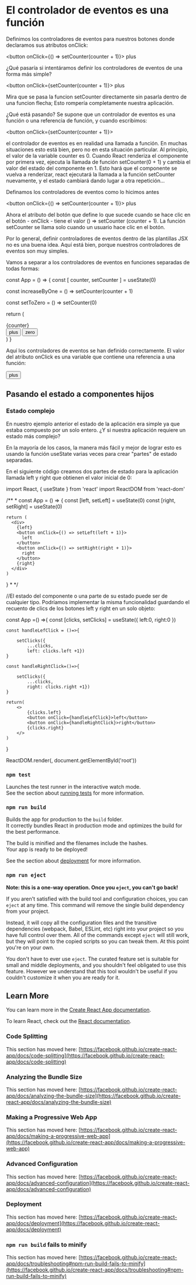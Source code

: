 # El controlador de eventos es una función

Definimos los controladores de eventos para nuestros botones donde declaramos sus atributos onClick:


<button onClick={() => setCounter(counter + 1)}>
  plus
</button>

¿Qué pasaría si intentáramos definir los controladores de eventos de una forma más simple?

<button onClick={setCounter(counter + 1)}> 
  plus
</button>

Mira que se pasa la funcion setCounter directamente sin pasarla dentro de una funcion flecha; Esto rompería completamente nuestra aplicación.

¿Qué está pasando? Se supone que un controlador de eventos es una función o una referencia de función, y cuando escribimos:

<button onClick={setCounter(counter + 1)}>


el controlador de eventos es en realidad una llamada a función. En muchas situaciones esto está bien, pero no en esta situación particular. Al principio, el valor de la variable counter es 0. Cuando React renderiza el componente por primera vez, ejecuta la llamada de función setCounter(0 + 1) y cambia el valor del estado del componente en 1. Esto hará que el componente se vuelva a renderizar, react ejecutará la llamada a la función setCounter nuevamente, y el estado cambiará dando lugar a otra repetición...

Definamos los controladores de eventos como lo hicimos antes

<button onClick={() => setCounter(counter + 1)}> 
  plus
</button>

Ahora el atributo del botón que define lo que sucede cuando se hace clic en el botón - onClick - tiene el valor () => setCounter (counter + 1). La función setCounter se llama solo cuando un usuario hace clic en el botón.

Por lo general, definir controladores de eventos dentro de las plantillas JSX no es una buena idea. Aquí está bien, porque nuestros controladores de eventos son muy simples.

Vamos a separar a los controladores de eventos en funciones separadas de todas formas:

const App = () => {
  const [ counter, setCounter ] = useState(0)

  const increaseByOne = () => setCounter(counter + 1)
  
  const setToZero = () => setCounter(0)

  return (
    <div>
      <div>{counter}</div>
      <button onClick={increaseByOne}>
        plus
      </button>
      <button onClick={setToZero}>
        zero
      </button>
    </div>
  )
}


Aquí los controladores de eventos se han definido correctamente. El valor del atributo onClick es una variable que contiene una referencia a una función:

<button onClick={increaseByOne}> 
  plus
</button>

## Pasando el estado a componentes hijos





### Estado complejo


En nuestro ejemplo anterior el estado de la aplicación era simple ya que estaba compuesto por un solo entero. ¿Y si nuestra aplicación requiere un estado más complejo?

En la mayoría de los casos, la manera más fácil y mejor de lograr esto es usando la función useState varias veces para crear "partes" de estado separadas.

En el siguiente código creamos dos partes de estado para la aplicación llamada left y right que obtienen el valor inicial de 0:

import React, { useState } from 'react'
import ReactDOM from 'react-dom'





/**
 * 
const App = () => {
    const [left, setLeft] = useState(0)
    const [right, setRight] = useState(0)
  
    return (
      <div>
        {left}
        <button onClick={() => setLeft(left + 1)}>
          left
        </button>
        <button onClick={() => setRight(right + 1)}>
          right
        </button>
        {right}
      </div>
    )
}
 * 
 */



//El estado del componente o una parte de su estado puede ser de cualquier tipo. Podríamos implementar la misma funcionalidad guardando el recuento de clics de los botones left y right en un solo objeto:


const App =() =>{
    const [clicks, setClicks] = useState({
        left:0,
        right:0
    })


    const handleLefClick = ()=>{

        setClicks({
            ...clicks,
            left: clicks.left +1})
    }

    const handleRightClick=()=>{

        setClicks({
            ...clicks,
            right: clicks.right +1})
    }

    return(
        <>
            {clicks.left}
            <button onClick={handleLefClick}>left</button>
            <button onClick={handleRightClick}>right</button>
            {clicks.right}
        </>
    )
}

ReactDOM.render(<App />, document.getElementById('root'))
















### `npm test`

Launches the test runner in the interactive watch mode.\
See the section about [running tests](https://facebook.github.io/create-react-app/docs/running-tests) for more information.

### `npm run build`

Builds the app for production to the `build` folder.\
It correctly bundles React in production mode and optimizes the build for the best performance.

The build is minified and the filenames include the hashes.\
Your app is ready to be deployed!

See the section about [deployment](https://facebook.github.io/create-react-app/docs/deployment) for more information.

### `npm run eject`

**Note: this is a one-way operation. Once you `eject`, you can't go back!**

If you aren't satisfied with the build tool and configuration choices, you can `eject` at any time. This command will remove the single build dependency from your project.

Instead, it will copy all the configuration files and the transitive dependencies (webpack, Babel, ESLint, etc) right into your project so you have full control over them. All of the commands except `eject` will still work, but they will point to the copied scripts so you can tweak them. At this point you're on your own.

You don't have to ever use `eject`. The curated feature set is suitable for small and middle deployments, and you shouldn't feel obligated to use this feature. However we understand that this tool wouldn't be useful if you couldn't customize it when you are ready for it.

## Learn More

You can learn more in the [Create React App documentation](https://facebook.github.io/create-react-app/docs/getting-started).

To learn React, check out the [React documentation](https://reactjs.org/).

### Code Splitting

This section has moved here: [https://facebook.github.io/create-react-app/docs/code-splitting](https://facebook.github.io/create-react-app/docs/code-splitting)

### Analyzing the Bundle Size

This section has moved here: [https://facebook.github.io/create-react-app/docs/analyzing-the-bundle-size](https://facebook.github.io/create-react-app/docs/analyzing-the-bundle-size)

### Making a Progressive Web App

This section has moved here: [https://facebook.github.io/create-react-app/docs/making-a-progressive-web-app](https://facebook.github.io/create-react-app/docs/making-a-progressive-web-app)

### Advanced Configuration

This section has moved here: [https://facebook.github.io/create-react-app/docs/advanced-configuration](https://facebook.github.io/create-react-app/docs/advanced-configuration)

### Deployment

This section has moved here: [https://facebook.github.io/create-react-app/docs/deployment](https://facebook.github.io/create-react-app/docs/deployment)

### `npm run build` fails to minify

This section has moved here: [https://facebook.github.io/create-react-app/docs/troubleshooting#npm-run-build-fails-to-minify](https://facebook.github.io/create-react-app/docs/troubleshooting#npm-run-build-fails-to-minify)
